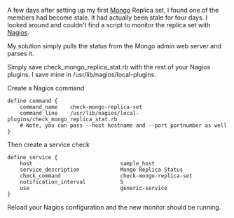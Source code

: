 A few days after setting up my first <a href="http://www.mongodb.org/">Mongo</a> Replica set, I found one of the
members had become stale.  It had actually been stale for four days.  I looked around and couldn't find
a script to monitor the replica set with <a href="http://www.nagios.org/">Nagios</a>.

My solution simply pulls the status from the Mongo admin web server and parses it.

Simply save check_mongo_replica_stat.rb with the rest of your Nagios plugins.  I save mine in
/usr/lib/nagios/local-plugins.

Create a Nagios command

    define command {
	    command_name    check-mongo-replica-set
	    command_line    /usr/lib/nagios/local-plugins/check_mongo_replica_stat.rb
	    # Note, you can pass --host hostname and --port portnumber as well
    }


Then create a service check

    define service {
        host				            sample_host
        service_description             Mongo Replica Status
        check_command                   check-mongo-replica-set
	    notification_interval		    5
        use                             generic-service
    }

Reload your Nagios configuration and the new monitor should be running.
